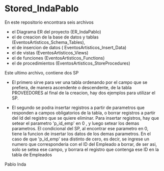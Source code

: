 # Stored_IndaPablo

En este repositorio encontrara seis archivos

- el Diagrama ER del proyecto (ER_IndaPablo)
- el de creacion de la base de datos y tablas (EventosArtisticos_Schema_Tables),
- el de insercion de datos ( EventosArtisticos_Insert_Data)
- el de vistas (EventosArtisticos_Views)
- el de funciones (EventosArtisticos_Functions)
- el de procedimientos (EventosArtisticos_StoreProcedures)

Este ultimo archivo, contiene dos SP

- El primero sirve para ver una tabla ordenando por el campo que se prefiera, 
de manera ascendente o descendente, de la tabla PROVEEDORES 
al final de la creacion, hay dos ejemplos para utilizar el SP.

- El segundo se podra insertar registros a partir de parametros que responden a campos obligatorios de la tabla, o borrar registros a partir del Id del registro que se quiere eliminar.
Para insertar registros, hay que setear el parametro 'p_id_emp' en 0 , y luego setear los demas parametros. El condicional del SP, al encontrar ese parametro en 0, tiene la funcion de insertar los datos de los demas parametros.
En el caso de que 'p_id_emp' sea distinto de cero, es decir, se ingrese un numero que corresponderia con el ID del Empleado a borrar, de ser asi, solo se setea ese campo, y borrara el registro que contenga ese ID en la tabla de Empleados

Pablo Inda
